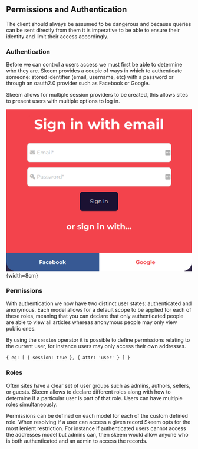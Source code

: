 ## Permissions and Authentication

The client should always be assumed to be dangerous and because queries can be sent directly from them it is imperative to be able to ensure their identity and limit their access accordingly.

### Authentication

Before we can control a users access we must first be able to determine who they are. Skeem provides a couple of ways in which to authenticate someone: stored identifier (email, username, etc) with a password or through an oauth2.0 provider such as Facebook or Google.

Skeem allows for multiple session providers to be created, this allows sites to present users with multiple options to log in.

![The log in screen for Resooma.com showing options to authenticate with email and password or by google or facebook](images/login_screen_for_resooma.png){width=8cm}

### Permissions

With authentication we now have two distinct user states: authenticated and anonymous. Each model allows for a default scope to be applied for each of these roles, meaning that you can declare that only authenticated people are able to view all articles whereas anonymous people may only view public ones.

By using the `session` operator it is possible to define permissions relating to the current user, for instance users may only access their own addresses.

```{caption="A scope that only passes when the user record is equal to the current session."}
{ eq: [ { session: true }, { attr: 'user' } ] }
```

### Roles

Often sites have a clear set of user groups such as admins, authors, sellers, or guests. Skeem allows to declare different roles along with how to determine if a particular user is part of that role. Users can have multiple roles simultaneously.

Permissions can be defined on each model for each of the custom defined role. When resolving if a user can access a given record Skeem opts for the most lenient restriction. For instance if authenticated users cannot access the addresses model but admins can, then skeem would allow anyone who is both authenticated and an admin to access the records.
